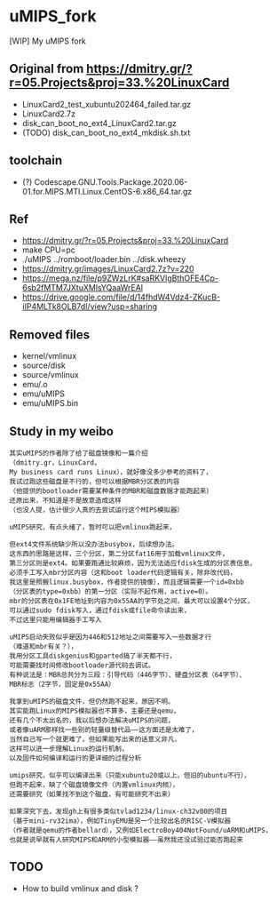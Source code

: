 ﻿# uMIPS_fork
[WIP] My uMIPS fork

## Original from https://dmitry.gr/?r=05.Projects&proj=33.%20LinuxCard  
* LinuxCard2_test_xubuntu202464_failed.tar.gz  
* LinuxCard2.7z  
* disk_can_boot_no_ext4_LinuxCard2.tar.gz  
* (TODO) disk_can_boot_no_ext4_mkdisk.sh.txt  

## toolchain  
* (?) Codescape.GNU.Tools.Package.2020.06-01.for.MIPS.MTI.Linux.CentOS-6.x86_64.tar.gz  

## Ref  
* https://dmitry.gr/?r=05.Projects&proj=33.%20LinuxCard  
* make CPU=pc  
* ./uMIPS ../romboot/loader.bin ../disk.wheezy  
* https://dmitry.gr/images/LinuxCard2.7z?v=220  
* https://mega.nz/file/p9ZWzLrK#saRKVlgBthOFE4Cp-6sb2fMTM7JXtuXMlsYQaaWrEAI  
* https://drive.google.com/file/d/14fhdW4Vdz4-ZKucB-iIP4MLTk8OLB7dI/view?usp=sharing  

## Removed files  
* kernel/vmlinux  
* source/disk  
* source/vmlinux    
* emu/.o  
* emu/uMIPS  
* emu/uMIPS.bin  

## Study in my weibo  
```
其实uMIPS的作者除了给了磁盘镜像和一篇介绍
（dmitry.gr，LinuxCard，
My business card runs Linux），就好像没多少参考的资料了，
我试过跑这些磁盘是不行的，但可以根据MBR分区表的内容
（他提供的bootloader需要某种条件的MBR和磁盘数据才能跑起来）
还原出来，不知道是不是故意造成这样
（也没人提，估计很少人真的去尝试运行这个MIPS模拟器）
```
```
uMIPS研究，有点头绪了，暂时可以把vmlinux跑起来，

但ext4文件系统缺少所以没办法busybox，后续想办法。
这东西的思路是这样，三个分区，第二分区fat16用于加载vmlinux文件，
第三分区则是ext4。如果要跑通比较麻烦，因为无法适应fdisk生成的分区表信息，
必须手工写入mbr分区内容（这和boot loader代码逻辑有关，除非改代码，
我这里是照搬linux.busybox，作者提供的镜像），而且逻辑需要一个id=0xbb
（分区表的type=0xbb）的第一分区（实际不起作用，active=0）。
mbr的分区表在0x1FE地址到内容为0x55AA的字节处之间，最大可以设置4个分区，
可以通过sudo fdisk写入，通过fdisk或file命令读出来，
不过这里只能用编辑器手工写入
```
```
uMIPS启动失败似乎是因为446和512地址之间需要写入一些数据才行
（难道和mbr有关？），
我用分区工具diskgenius和gparted搞了半天都不行，
可能需要找时间修改bootloader源代码去调试。
有种说法是：MBR总共分为三段：引导代码（446字节）、硬盘分区表（64字节）、
MBR标志（2字节，固定是0x55AA）
```
```
我拿到uMIPS的磁盘文件，但仍然跑不起来，原因不明。
其实能跑Linux的MIPS模拟器也不算多，主要还是qemu，
还有几个不太出名的，我以后想办法解决uMIPS的问题，
或者像uARM那样找一些别的轻量级替代品——这方面还是太难了，
当然自己写一个就更难了，但如果能写出来的话意义非凡，
这样可以进一步理解Linux的运行机制，
以及固件如何编译和运行的更详细的过程分析
```
```
umips研究，似乎可以编译出来（只能xubuntu20或以上，但旧的ubuntu不行），
但跑不起来，缺了个磁盘镜像文件（内置vmlinux内核），
还需要研究（如果找不到这个磁盘，有可能研究不出来） 
```
```
如果深究下去，发现gh上有很多类似tvlad1234/linux-ch32v00的项目
（基于mini-rv32ima），例如TinyEMU是另一个比较出名的RISC-V模拟器
（作者就是qemu的作者bellard），又例如ElectroBoy404NotFound/uARM和uMIPS，
也就是说早就有人研究MIPS和ARM的小型模拟器——虽然我还没试验过能否跑起来

```

## TODO  
* How to build vmlinux and disk ?  
